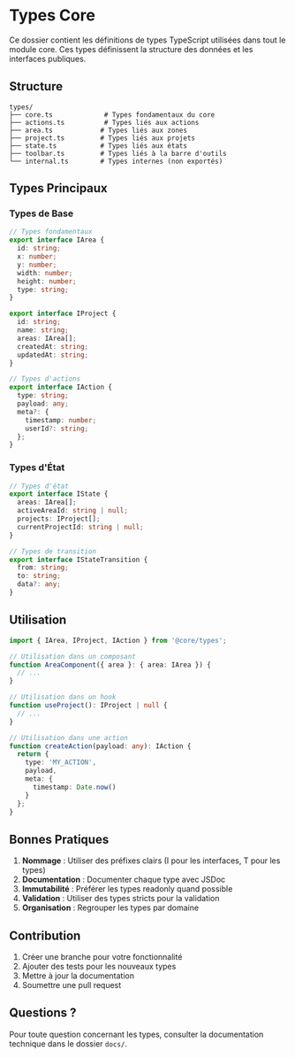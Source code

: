 # Types Core

Ce dossier contient les définitions de types TypeScript utilisées dans tout le module core. Ces types définissent la structure des données et les interfaces publiques.

## Structure

```
types/
├── core.ts             # Types fondamentaux du core
├── actions.ts          # Types liés aux actions
├── area.ts            # Types liés aux zones
├── project.ts         # Types liés aux projets
├── state.ts           # Types liés aux états
├── toolbar.ts         # Types liés à la barre d'outils
└── internal.ts        # Types internes (non exportés)
```

## Types Principaux

### Types de Base

```typescript
// Types fondamentaux
export interface IArea {
  id: string;
  x: number;
  y: number;
  width: number;
  height: number;
  type: string;
}

export interface IProject {
  id: string;
  name: string;
  areas: IArea[];
  createdAt: string;
  updatedAt: string;
}

// Types d'actions
export interface IAction {
  type: string;
  payload: any;
  meta?: {
    timestamp: number;
    userId?: string;
  };
}
```

### Types d'État

```typescript
// Types d'état
export interface IState {
  areas: IArea[];
  activeAreaId: string | null;
  projects: IProject[];
  currentProjectId: string | null;
}

// Types de transition
export interface IStateTransition {
  from: string;
  to: string;
  data?: any;
}
```

## Utilisation

```typescript
import { IArea, IProject, IAction } from '@core/types';

// Utilisation dans un composant
function AreaComponent({ area }: { area: IArea }) {
  // ...
}

// Utilisation dans un hook
function useProject(): IProject | null {
  // ...
}

// Utilisation dans une action
function createAction(payload: any): IAction {
  return {
    type: 'MY_ACTION',
    payload,
    meta: {
      timestamp: Date.now()
    }
  };
}
```

## Bonnes Pratiques

1. **Nommage** : Utiliser des préfixes clairs (I pour les interfaces, T pour les types)
2. **Documentation** : Documenter chaque type avec JSDoc
3. **Immutabilité** : Préférer les types readonly quand possible
4. **Validation** : Utiliser des types stricts pour la validation
5. **Organisation** : Regrouper les types par domaine

## Contribution

1. Créer une branche pour votre fonctionnalité
2. Ajouter des tests pour les nouveaux types
3. Mettre à jour la documentation
4. Soumettre une pull request

## Questions ?

Pour toute question concernant les types, consulter la documentation technique dans le dossier `docs/`. 
